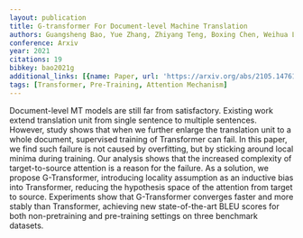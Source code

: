 ```yaml
---
layout: publication
title: G-transformer For Document-level Machine Translation
authors: Guangsheng Bao, Yue Zhang, Zhiyang Teng, Boxing Chen, Weihua Luo
conference: Arxiv
year: 2021
citations: 19
bibkey: bao2021g
additional_links: [{name: Paper, url: 'https://arxiv.org/abs/2105.14761'}]
tags: [Transformer, Pre-Training, Attention Mechanism]
---
```

Document-level MT models are still far from satisfactory. Existing work
extend translation unit from single sentence to multiple sentences. However,
study shows that when we further enlarge the translation unit to a whole
document, supervised training of Transformer can fail. In this paper, we find
such failure is not caused by overfitting, but by sticking around local minima
during training. Our analysis shows that the increased complexity of
target-to-source attention is a reason for the failure. As a solution, we
propose G-Transformer, introducing locality assumption as an inductive bias
into Transformer, reducing the hypothesis space of the attention from target to
source. Experiments show that G-Transformer converges faster and more stably
than Transformer, achieving new state-of-the-art BLEU scores for both
non-pretraining and pre-training settings on three benchmark datasets.